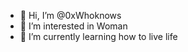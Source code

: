 - 👋 Hi, I’m @0xWhoknows
- 👀 I’m interested in Woman 
- 🌱 I’m currently learning how to live life



<!---
0xWhoknows/0xWhoknows is a ✨ special ✨ repository because its `README.md` (this file) appears on your GitHub profile.
You can click the Preview link to take a look at your changes.
--->
